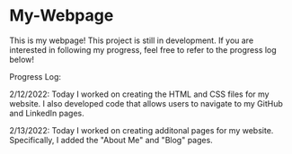 # My-Webpage

This is my webpage! This project is still in development. If you are interested in following my progress, feel free to refer to the progress log below!

Progress Log:

2/12/2022: Today I worked on creating the HTML and CSS files for my website. I also developed code that allows users to navigate to my GitHub and LinkedIn pages.

2/13/2022: Today I worked on creating additonal pages for my website. Specifically, I added the "About Me" and "Blog" pages. 
